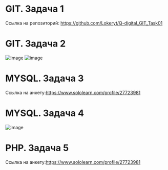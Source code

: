 # GIT. Задача 1
  Ссылка на репозиторий: https://github.com/Lokeryt/Q-digital_GIT_Task01
# GIT. Задача 2
  ![image](https://user-images.githubusercontent.com/84319426/205139658-bfb340bd-3c08-460b-bec6-e3bb1607ab23.png)
  ![image](https://user-images.githubusercontent.com/84319426/205139698-03d630b9-6d48-456e-be93-144d0296ef4f.png)
# MYSQL. Задача 3
  Ссылка на анкету:https://www.sololearn.com/profile/27723981
# MYSQL. Задача 4
  ![image](https://user-images.githubusercontent.com/84319426/205336602-a23d09a0-8fdf-4629-a847-ee8a8e237ca5.png)
# PHP. Задача 5
  Ссылка на анкету:https://www.sololearn.com/profile/27723981
